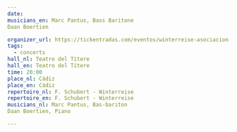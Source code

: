 ```yaml
---
date:
musicians_en: Marc Pantus, Bass Baritone
Daan Boertien

organizer_url: https://tickentradas.com/eventos/winterreise-asociacion-qultura-2023
tags:
  - concerts
hall_nl: Teatro del Títere
hall_en: Teatro del Títere
time: 20:00
place_nl: Cádiz
place_en: Cádiz
repertoire_nl: F. Schubert - Winterreise
repertoire_en: F. Schubert - Winterreise
musicians_nl: Marc Pantus, Bas-bariton
Daan Boertien, Piano

---
```


